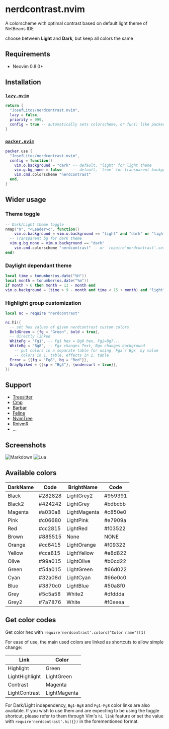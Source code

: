 # nerdcontrast.nvim

A colorscheme with optimal contrast based on default light theme of NetBeans IDE

choose between **Light** and **Dark**, but keep all colors the same

## Requirements

- Neovim 0.8.0+

## Installation

### [`lazy.nvim`](https://github.com/folke/lazy.nvim)

```lua
return {
  "JosefLitos/nerdcontrast.nvim",
  lazy = false,
  priority = 999,
  config = true -- automatically sets colorscheme, or fun() like packer
}
```

### [`packer.nvim`](https://github.com/wbthomason/packer.nvim)

```lua
packer.use {
  "JosefLitos/nerdcontrast.nvim",
  config = function()
    vim.o.background = "dark" -- default, "light" for light theme
    vim.g.bg_none = false     -- default, `true` for transparent background
    vim.cmd.colorscheme "nerdcontrast"
  end,
}
```

## Wider usage

### Theme toggle

```lua
-- Dark/Light theme toggle
nmap("n", "<Leader>c", function()
	vim.o.background = vim.o.background == "light" and "dark" or "light"
  -- Transparent bg for dark theme
  vim.g.bg_none = vim.o.background == "dark"
	vim.cmd.colorscheme "nerdcontrast" -- or `require'nerdcontrast'.setup()`
end)
```

### Daylight dependant theme

```lua
local time = tonumber(os.date("%H"))
local month = tonumber(os.date("%m"))
if month > 6 then month = 13 - month end
vim.o.background = (time > 9 - month and time < 15 + month) and "light" or "dark"
```

### Highlight group customization

```lua
local nc = require "nerdcontrast"

nc.hi({
  -- set hex values of given nerdcontrast custom colors
  BoldGreen = {fg = "Green", bold = true},
  -- directly linked
  WhiteFg = "Fg1", -- Fg1 hex = Bg8 hex, Fg2=Bg7...
  WhiteBg = "Bg8", -- Fgx changes Text, Bgx changes background
	-- put colors in a separate table for using `Fgx`/`Bgx` by value
	-- colors in 1. table, effects in 2. table
  Error = {{fg = "Fg8", bg = "Red"}},
  GraySpiked = {{sp = "Bg3"}, {undercurl = true}},
})
```

## Support

- [Treesitter](https://github.com/nvim-treesitter/nvim-treesitter)
- [Cmp](https://github.com/hrsh7th/nvim-cmp)
- [Barbar](https://github.com/romgrk/barbar.nvim)
- [Feline](https://github.com/feline-nvim/feline.nvim)
- [NvimTree](https://github.com/kyazdani42/nvim-tree.lua)
- [RnivmR](https://github.com/kevinhwang91/rnvimr)
- ...

## Screenshots

![Markdown](https://user-images.githubusercontent.com/54900518/208907793-5ddb1616-b96c-461f-8d89-73bc525ab885.png)
![Lua](https://user-images.githubusercontent.com/54900518/208909818-5550485a-652f-43cd-9328-ca536dddb4d8.png)

## Available colors

| DarkName | Code    | BrightName   | Code    |
| -------- | ------- | ------------ | ------- |
| Black    | #282828 | LightGrey2   | #959391 |
| Black2   | #424242 | LightGrey    | #bdbcbb |
| Magenta  | #a030a8 | LightMagenta | #c850e0 |
| Pink     | #c06680 | LightPink    | #e7909a |
| Red      | #cc2815 | LightRed     | #f03522 |
| Brown    | #885515 | None         | NONE    |
| Orange   | #cc6415 | LightOrange  | #f09322 |
| Yellow   | #cca815 | LightYellow  | #e8d822 |
| Olive    | #99a015 | LightOlive   | #b0cd22 |
| Green    | #54a015 | LightGreen   | #66d022 |
| Cyan     | #32a08d | LightCyan    | #66e0c0 |
| Blue     | #3870c0 | LightBlue    | #50a8f0 |
| Grey     | #5c5a58 | White2       | #dfddda |
| Grey2    | #7a7876 | White        | #f0eeea |

## Get color codes

Get color hex with `require'nerdcontrast'.colors["Color name"][1]`

For ease of use, the main used colors are linked as shortcuts to allow simple change:

| Link           | Color        |
| -------------- | ------------ |
| Highlight      | Green        |
| LightHighlight | LightGreen   |
| Contrast       | Magenta      |
| LightContrast  | LightMagenta |

For Dark/Light independency, `Bg1-Bg8` and `Fg1-Fg8` color links are also available. If you
wish to use them and are expecting to be using the toggle shortcut, please refer to them through
Vim's `hi link` feature or set the value with `require'nerdcontrast'.hi({})` in the forementioned
format.
